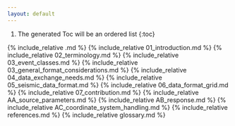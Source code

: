 ```yaml
---
layout: default
---
```


1. The generated Toc will be an ordered list
{:toc}

{% include_relative .md %}
{% include_relative 01_introduction.md %}
{% include_relative 02_terminology.md %}
{% include_relative 03_event_classes.md %}
{% include_relative 03_general_format_considerations.md %}
{% include_relative 04_data_exchange_needs.md %}
{% include_relative 05_seismic_data_format.md %}
{% include_relative 06_data_format_grid.md %}
{% include_relative 07_contribution.md %}
{% include_relative AA_source_parameters.md %}
{% include_relative AB_response.md %}
{% include_relative AC_coordinate_system_handling.md %}
{% include_relative references.md %}
{% include_relative glossary.md %}
